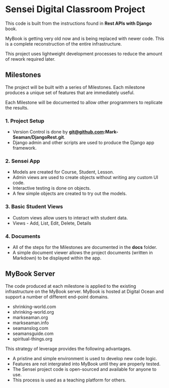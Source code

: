 # Sensei Digital Classroom Project

This code is built from the instructions found in **Rest APIs with Django** book.

MyBook is getting very old now and is being replaced with newer code.  This is a complete
reconstruction of the entire infrastructure.

This project uses lightweight development processes to reduce the amount of rework required
later.


## Milestones

The project will be built with a series of Milestones.  Each milestone produces a unique
set of features that are immediately useful.

Each Milestone will be documented to allow other programmers to replicate the results.

### 1. Project Setup

* Version Control is done by **git@github.com:Mark-Seaman/DjangoRest.git**.
* Django admin and other scripts are used to produce the Django app framework.

### 2. Sensei App

* Models are created for Course, Student, Lesson.
* Admin views are used to create objects without writing any custom UI code.
* Interactive testing is done on objects.
* A few simple objects are created to try out the models.

### 3. Basic Student Views

* Custom views allow users to interact with student data.
* Views - Add, List, Edit, Delete, Details

### 4. Documents

* All of the steps for the Milestones are documented in the **docs** folder.
* A simple document viewer allows the project documents (written in Markdown) to be 
displayed within the app.


## MyBook Server

The code produced at each milestone is applied to the existing infrastructure on the MyBook
server.  MyBook is hosted at Digital Ocean and support a number of different end-point domains.

* shrinking-world.com
* shrinking-world.org
* markseaman.org
* markseaman.info
* seamanslog.com
* seamansguide.com
* spiritual-things.org

This strategy of leverage provides the following advantages.

* A pristine and simple environment is used to develop new code logic.
* Features are not intergrated into MyBook until they are properly tested.
* The Sensei project code is open-sourced and available for anyone to use.
* This process is used as a teaching platform for others.
